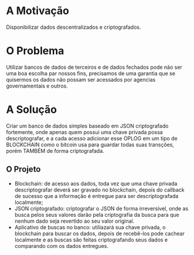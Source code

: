 # A Motivação

Disponibilizar dados descentralizados e criptografados.

# O Problema

Utilizar bancos de dados de terceiros e de dados fechados pode não ser uma boa escolha par nossos fins, precisamos de uma garantia que se quisermos os dados não possam ser acessados por agencias governamentais e outros.

# A Solução

Criar um banco de dados simples baseado em JSON criptografado fortemente, onde apenas quem possui uma chave privada possa descriptografar, e a cada acesso adicionar esse OPLOG em um tipo de BLOCKCHAIN como o bitcoin usa para guardar todas suas transções, porém TAMBÉM de forma criptografada.

## O Projeto

- Blockchain: de acesso aos dados, toda vez que uma chave privada descriptografar deverá ser gravado no blockchain, depois do callback de sucesso que a informação é entregue para ser descriptografada localmente;
- JSON criptografado: criptografar o JSON de forma irreversível, onde as busca pelos seus valores darão pela criptografia da busca para que nenhum dado seja revertido ao seu valor original.
- Aplicativo de buscas no banco: utiliazará sua chave privada, o blockchain para buscar os dados, depois de recebê-los pode cachear localmente e as buscas são feitas criptografando seus dados e comparando com os dados entregues. 